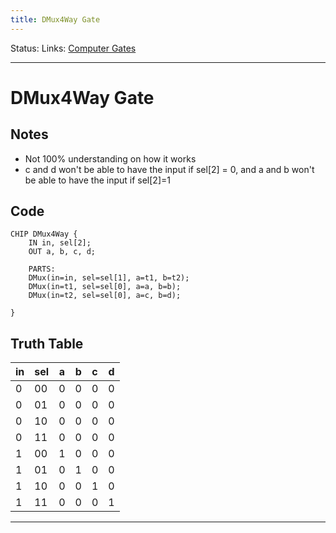 ```yaml
---
title: DMux4Way Gate
---
```

Status:
Links: [Computer Gates](out/computer-gates.md)
___
# DMux4Way Gate
## Notes
- Not 100% understanding on how it works
- c and d won't be able to have the input if sel[2] = 0, and a and b won't be able to have the input if sel[2]=1

## Code
```
CHIP DMux4Way {
    IN in, sel[2];
    OUT a, b, c, d;

    PARTS:
    DMux(in=in, sel=sel[1], a=t1, b=t2);
	DMux(in=t1, sel=sel[0], a=a, b=b);
	DMux(in=t2, sel=sel[0], a=c, b=d);
	
}
```
## Truth Table
in  | sel  |  a  |  b  |  c  |  d 
-- | -- | -- | -- | -- | --
0  |  00  |  0  |  0  |  0  |  0  
0  |  01  |  0  |  0  |  0  |  0  
0  |  10  |  0  |  0  |  0  |  0  
 0  |  11  |  0  |  0  |  0  |  0  
1  |  00  |  1  |  0  |  0  |  0  
1  |  01  |  0  |  1  |  0  |  0  
1  |  10  |  0  |  0  |  1  |  0  
1  |  11  |  0  |  0  |  0  |  1  
___